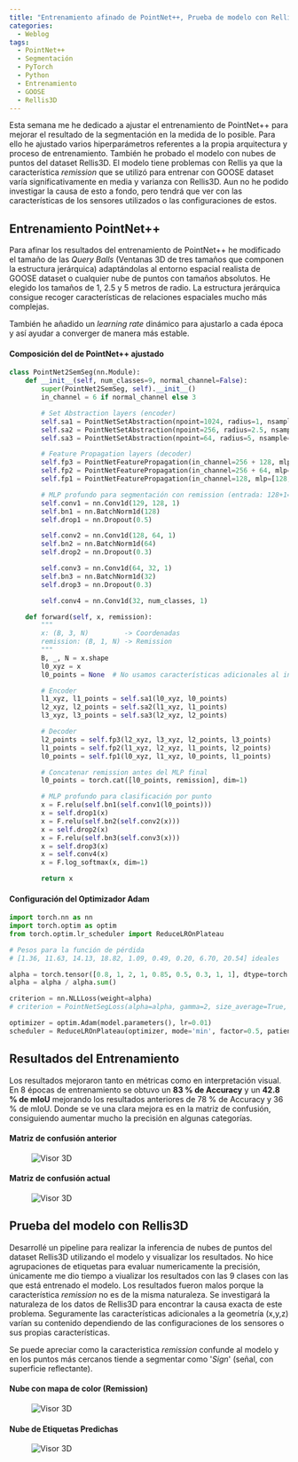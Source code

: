```yaml
---
title: "Entrenamiento afinado de PointNet++, Prueba de modelo con Rellis3D"
categories:
  - Weblog
tags:
  - PointNet++
  - Segmentación
  - PyTorch
  - Python
  - Entrenamiento
  - GOOSE
  - Rellis3D
---
```


Esta semana me he dedicado a ajustar el entrenamiento de PointNet++ para mejorar el resultado de la segmentación en la medida de lo posible. Para ello he ajustado varios hiperparámetros referentes a la propia arquitectura y proceso de entrenamiento. También he probado el modelo con nubes de puntos del dataset Rellis3D. El modelo tiene problemas con Rellis ya que la característica _remission_ que se utilizó para entrenar con GOOSE dataset varía significativamente en media y varianza con Rellis3D. Aun no he podido investigar la causa de esto a fondo, pero tendrá que ver con las características de los sensores utilizados o las configuraciones de estos.

## Entrenamiento PointNet++

Para afinar los resultados del entrenamiento de PointNet++ he modificado el tamaño de las _Query Balls_ (Ventanas 3D de tres tamaños que componen la estructura jerárquica) adaptándolas al entorno espacial realista de GOOSE dataset o cualquier nube de puntos con tamaños absolutos. He elegido los tamaños de 1, 2.5 y 5 metros de radio. La estructura jerárquica consigue recoger características de relaciones espaciales mucho más complejas. 

También he añadido un _learning rate_ dinámico para ajustarlo a cada época y así ayudar a converger de manera más estable.

#### Composición del de PointNet++ ajustado

```python
class PointNet2SemSeg(nn.Module):
    def __init__(self, num_classes=9, normal_channel=False):
        super(PointNet2SemSeg, self).__init__()
        in_channel = 6 if normal_channel else 3

        # Set Abstraction layers (encoder)
        self.sa1 = PointNetSetAbstraction(npoint=1024, radius=1, nsample=32, in_channel=in_channel, mlp=[32, 32, 64], group_all=False)
        self.sa2 = PointNetSetAbstraction(npoint=256, radius=2.5, nsample=64, in_channel=64 + 3, mlp=[64, 64, 128], group_all=False)
        self.sa3 = PointNetSetAbstraction(npoint=64, radius=5, nsample=256, in_channel=128 + 3, mlp=[128, 128, 256], group_all=False)

        # Feature Propagation layers (decoder)
        self.fp3 = PointNetFeaturePropagation(in_channel=256 + 128, mlp=[256, 256])
        self.fp2 = PointNetFeaturePropagation(in_channel=256 + 64, mlp=[256, 128])
        self.fp1 = PointNetFeaturePropagation(in_channel=128, mlp=[128, 128, 128])

        # MLP profundo para segmentación con remission (entrada: 128+1=129 canales)
        self.conv1 = nn.Conv1d(129, 128, 1)
        self.bn1 = nn.BatchNorm1d(128)
        self.drop1 = nn.Dropout(0.5)

        self.conv2 = nn.Conv1d(128, 64, 1)
        self.bn2 = nn.BatchNorm1d(64)
        self.drop2 = nn.Dropout(0.3)

        self.conv3 = nn.Conv1d(64, 32, 1)
        self.bn3 = nn.BatchNorm1d(32)
        self.drop3 = nn.Dropout(0.3)

        self.conv4 = nn.Conv1d(32, num_classes, 1)

    def forward(self, x, remission):
        """
        x: (B, 3, N)         -> Coordenadas
        remission: (B, 1, N) -> Remission 
        """
        B, _, N = x.shape
        l0_xyz = x
        l0_points = None  # No usamos características adicionales al inicio

        # Encoder
        l1_xyz, l1_points = self.sa1(l0_xyz, l0_points)
        l2_xyz, l2_points = self.sa2(l1_xyz, l1_points)
        l3_xyz, l3_points = self.sa3(l2_xyz, l2_points)

        # Decoder
        l2_points = self.fp3(l2_xyz, l3_xyz, l2_points, l3_points)
        l1_points = self.fp2(l1_xyz, l2_xyz, l1_points, l2_points)
        l0_points = self.fp1(l0_xyz, l1_xyz, l0_points, l1_points)

        # Concatenar remission antes del MLP final
        l0_points = torch.cat([l0_points, remission], dim=1) 

        # MLP profundo para clasificación por punto
        x = F.relu(self.bn1(self.conv1(l0_points)))
        x = self.drop1(x)
        x = F.relu(self.bn2(self.conv2(x)))
        x = self.drop2(x)
        x = F.relu(self.bn3(self.conv3(x)))
        x = self.drop3(x)
        x = self.conv4(x)
        x = F.log_softmax(x, dim=1)

        return x
```

#### Configuración del Optimizador Adam

```python
import torch.nn as nn
import torch.optim as optim
from torch.optim.lr_scheduler import ReduceLROnPlateau

# Pesos para la función de pérdida
# [1.36, 11.63, 14.13, 18.82, 1.09, 0.49, 0.20, 6.70, 20.54] ideales

alpha = torch.tensor([0.8, 1, 2, 1, 0.85, 0.5, 0.3, 1, 1], dtype=torch.float32).to('cuda')
alpha = alpha / alpha.sum()

criterion = nn.NLLLoss(weight=alpha)
# criterion = PointNetSegLoss(alpha=alpha, gamma=2, size_average=True, dice=False) Focal Loss (no funcional)

optimizer = optim.Adam(model.parameters(), lr=0.01)
scheduler = ReduceLROnPlateau(optimizer, mode='min', factor=0.5, patience=5, verbose=True, min_lr=1e-6)
```

## Resultados del Entrenamiento

Los resultados mejoraron tanto en métricas como en interpretación visual. En 8 épocas de entrenamiento se obtuvo un __83 % de Accuracy__ y un __42.8 % de mIoU__
mejorando los resultados anteriores de 78 % de Accuracy y 36 % de mIoU. Donde se ve una clara mejora es en la matriz de confusión, consiguiendo aumentar mucho la precisión en algunas categorías.

#### Matriz de confusión anterior

<figure class="align-center" style="max-width: 100%">
  <img src="{{ site.url }}{{ site.baseurl }}/assets/images/MATRIX_POINTNET2_0.png" alt="Visor 3D">
</figure>

#### Matriz de confusión actual

<figure class="align-center" style="max-width: 100%">
  <img src="{{ site.url }}{{ site.baseurl }}/assets/images/matrix_mejorado_v2.png" alt="Visor 3D">
</figure>

## Prueba del modelo con Rellis3D

Desarrollé un pipeline para realizar la inferencia de nubes de puntos del dataset Rellis3D utilizando el modelo y visualizar los resultados. No hice agrupaciones de etiquetas para evaluar numericamente la precisión, únicamente me dio tiempo a viualizar los resultados con las 9 clases con las que está entrenado el modelo. Los resultados fueron malos porque la característica _remission_ no es de la misma naturaleza. Se investigará la naturaleza de los datos de Rellis3D para encontrar la causa exacta de este problema. Seguramente las características adicionales a la geometría (x,y,z) varían su contenido dependiendo de las configuraciones de los sensores o sus propias características. 

Se puede apreciar como la caracteristica _remission_ confunde al modelo y en los puntos más cercanos tiende a segmentar como '_Sign_' (señal, con superficie reflectante).

#### Nube con mapa de color (Remission)

<figure class="align-center" style="max-width: 100%">
  <img src="{{ site.url }}{{ site.baseurl }}/assets/images/rellis3D_remission-0.png" alt="Visor 3D">
</figure>

#### Nube de Etiquetas Predichas

<figure class="align-center" style="max-width: 100%">
  <img src="{{ site.url }}{{ site.baseurl }}/assets/images/Rellis3d_segm_0.png" alt="Visor 3D">
</figure>